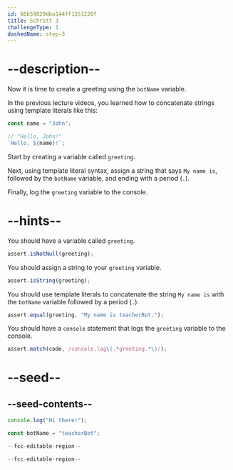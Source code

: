 ```yaml
---
id: 66b59829dba144ff1351220f
title: Schritt 3
challengeType: 1
dashedName: step-3
---
```


# --description--

Now it is time to create a greeting using the `botName` variable.

In the previous lecture videos, you learned how to concatenate strings using template literals like this:

```js
const name = "John";

// "Hello, John!"
`Hello, ${name}!`;
```

Start by creating a variable called `greeting`.

Next, using template literal syntax, assign a string that says `My name is`, followed by the `botName` variable, and ending with a period (`.`).

Finally, log the `greeting` variable to the console.

# --hints--

You should have a variable called `greeting`.

```js
assert.isNotNull(greeting);
```

You should assign a string to your `greeting` variable.

```js
assert.isString(greeting);
```

You should use template literals to concatenate the string `My name is` with the `botName` variable followed by a period (`.`).

```js
assert.equal(greeting, "My name is teacherBot.");
```

You should have a `console` statement that logs the `greeting` variable to the console.

```js
assert.match(code, /console.log\(.*greeting.*\)/);
```

# --seed--

## --seed-contents--

```js
console.log("Hi there!");

const botName = "teacherBot";

--fcc-editable-region--

--fcc-editable-region--
```
